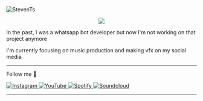 <img src="https://komarev.com/ghpvc/?username=StepenGans&label=Total%20Profile%20Visitor&color=071A2C&style=for-the-badge" alt="StevenTs" />

<p align="center">
<a href="https://stevents.my.id"><img align="center" src="https://github-cardname.stevents.my.id/api?name=StevenTs&description=Hi%2C%20i'm%20a%20VFX%20Maker%2C%20Nice%20to%20meet%20you&image=https://avatars.githubusercontent.com/StepenGans&usqp=CAU&backgroundColor=%23ecf0f1&instagram=@stveen.ts&github=StepenGans&pattern=ticTacToe&colorPattern=%23eaeaea&site=https://stevents.my.id"/></a>
</p>

In the past, I was a whatsapp bot developer but now I'm not working on that project anymore

I'm currently focusing on music production and making vfx on my social media


___
<p>Follow me 👋</p>
  <a href="https://instagram.com/stveen.ts" target="_blank">
    <img src="https://img.shields.io/badge/instagram-%23E4405F.svg?&style=for-the-badge&logo=instagram&logoColor=white&color=071A2C" alt="Instagram"/>
  </a>
  <a href="https://youtube.com/c/StevenTs-EDX" target="_blank">
    <img src="https://img.shields.io/badge/youtube-%2312100E.svg?&style=for-the-badge&logo=youtube&logoColor=white&color=071A2C" alt="YouTube"/>
  </a>
<a href="https://open.spotify.com/artist/16DT477pJEBjP3xNqL2hq7" target="_blank">
    <img src="https://img.shields.io/badge/spotify-%2312100E.svg?&style=for-the-badge&logo=spotify&logoColor=white&color=071A2C" alt="Spotify"/>
  </a>
<a href="https://soundcloud.com/steventz" target="_blank">
    <img src="https://img.shields.io/badge/soundcloud-%2312100E.svg?&style=for-the-badge&logo=soundcloud&logoColor=white&color=071A2C" alt="Soundcloud"/>
  </a>
  
___
